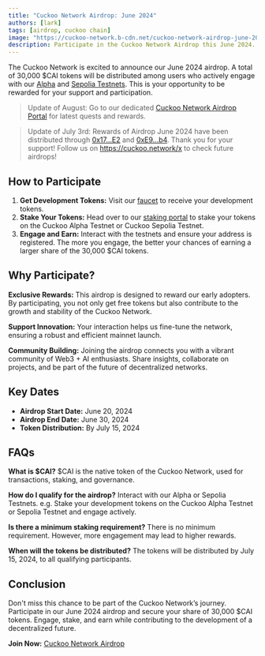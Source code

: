 ```yaml
---
title: "Cuckoo Network Airdrop: June 2024"
authors: [lark]
tags: [airdrop, cuckoo chain]
image: "https://cuckoo-network.b-cdn.net/cuckoo-network-airdrop-june-2024.webp"
description: Participate in the Cuckoo Network Airdrop this June 2024. Interact with our Alpha and Sepolia Testnets to earn your share of 30,000 $CAI tokens. Don't miss out!
---
```


The Cuckoo Network is excited to announce our June 2024 airdrop. A total of 30,000 $CAI tokens will be distributed among users who actively engage with our [Alpha](https://scan.cuckoo.network/) and [Sepolia Testnets](https://testnet-scan.cuckoo.network/). This is your opportunity to be rewarded for your support and participation.

> Update of August: Go to our dedicated [Cuckoo Network Airdrop Portal](https://cuckoo.network/portal/airdrop) for latest quests and rewards.

> Update of July 3rd: Rewards of Airdrop June 2024 have been distributed through [0x17...E2](https://scan.cuckoo.network/address/0x17Ee826fB6E9Cf7Bc1433a50215A62Ff49999CE2) and [0xE9...b4](https://scan.cuckoo.network/address/0xE92f753D70B650424677B206Afd616A895D32eb4). Thank you for your support! Follow us on https://cuckoo.network/x to check future airdrops!

## How to Participate

1. **Get Development Tokens:** Visit our [faucet](https://cuckoo.network/portal/faucet/) to receive your development tokens.
2. **Stake Your Tokens:** Head over to our [staking portal](https://cuckoo.network/portal/staking/testnet) to stake your tokens on the Cuckoo Alpha Testnet or Cuckoo Sepolia Testnet.
3. **Engage and Earn:** Interact with the testnets and ensure your address is registered. The more you engage, the better your chances of earning a larger share of the 30,000 $CAI tokens.

## Why Participate?

**Exclusive Rewards:** This airdrop is designed to reward our early adopters. By participating, you not only get free tokens but also contribute to the growth and stability of the Cuckoo Network.

**Support Innovation:** Your interaction helps us fine-tune the network, ensuring a robust and efficient mainnet launch.

**Community Building:** Joining the airdrop connects you with a vibrant community of Web3 + AI enthusiasts. Share insights, collaborate on projects, and be part of the future of decentralized networks.

## Key Dates

- **Airdrop Start Date:** June 20, 2024
- **Airdrop End Date:** June 30, 2024
- **Token Distribution:** By July 15, 2024

## FAQs

**What is $CAI?** $CAI is the native token of the Cuckoo Network, used for transactions, staking, and governance.

**How do I qualify for the airdrop?** Interact with our Alpha or Sepolia Testnets. e.g. Stake your development tokens on the Cuckoo Alpha Testnet or Sepolia Testnet and engage actively.

**Is there a minimum staking requirement?** There is no minimum requirement. However, more engagement may lead to higher rewards.

**When will the tokens be distributed?** The tokens will be distributed by July 15, 2024, to all qualifying participants.

## Conclusion

Don't miss this chance to be part of the Cuckoo Network’s journey. Participate in our June 2024 airdrop and secure your share of 30,000 $CAI tokens. Engage, stake, and earn while contributing to the development of a decentralized future.

**Join Now:** [Cuckoo Network Airdrop](https://cuckoo.network/portal/faucet/)

